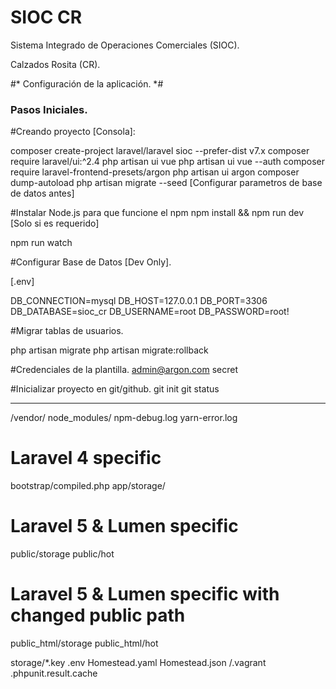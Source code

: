 # SIOC CR
Sistema Integrado de Operaciones Comerciales (SIOC).

Calzados Rosita (CR).

#* Configuración de la aplicación. *#

### Pasos Iniciales. ###

#Creando proyecto [Consola]:

composer create-project laravel/laravel sioc --prefer-dist v7.x
composer require laravel/ui:^2.4
php artisan ui vue
php artisan ui vue --auth
composer require laravel-frontend-presets/argon
php artisan ui argon
composer dump-autoload
php artisan migrate --seed [Configurar parametros de base de datos antes]

#Instalar Node.js para que funcione el npm
npm install && npm run dev [Solo si es requerido]

npm run watch

#Configurar Base de Datos [Dev Only].

[.env] 

DB_CONNECTION=mysql
DB_HOST=127.0.0.1
DB_PORT=3306
DB_DATABASE=sioc_cr
DB_USERNAME=root
DB_PASSWORD=root!

#Migrar tablas de usuarios.

php artisan migrate
php artisan migrate:rollback


#Credenciales de la plantilla.
admin@argon.com
secret

#Inicializar proyecto en git/github.
git init
git status

---
/vendor/
node_modules/
npm-debug.log
yarn-error.log

# Laravel 4 specific
bootstrap/compiled.php
app/storage/

# Laravel 5 & Lumen specific
public/storage
public/hot

# Laravel 5 & Lumen specific with changed public path
public_html/storage
public_html/hot

storage/*.key
.env
Homestead.yaml
Homestead.json
/.vagrant
.phpunit.result.cache